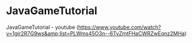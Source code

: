 # JavaGameTutorial
JavaGameTutorial - youtube (https://www.youtube.com/watch?v=1gir2R7G9ws&amp;list=PLWms45O3n--6TvZmtFHaCWRZwEqnz2MHa)
